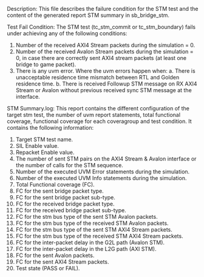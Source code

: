 Description:
 This file describes the failure condition for the STM test and the content of the generated report STM summary in sb_bridge_stm.

Test Fail Condition:
 The STM test (tc_stm_commit or tc_stm_boundary) fails under achieving any of the following conditions:
 1. Number of the received AXI4 Stream packets during the simulation = 0.
 2. Number of the received Avalon Stream packets during the simulation = 0, in case there are correctly sent AXI4 stream packets (at least one bridge to game packet).
 3. There is any uvm error. Where the uvm errors happen when:
      a. There is unacceptable residence time mismatch between RTL and Golden residence time.
      b. There is received Followup STM message on RX AXI4 Stream or Avalon without previous received sync STM message at the interface.

STM Summary.log:
 This report contains the different configuration of the target stm test, the number of uvm report statements, total functional coverage, functional coverage for each coveragroup and test condition.
 It contains the following information:
 1. Target STM test name.
 2. SIL Enable value.
 3. Repacket Enable value.
 4. The number of sent STM pairs on the AXI4 Stream & Avalon interface or the number of calls for the STM sequence.
 5. Number of the executed UVM Error statements during the simulation.
 6. Number of the executed UVM Info statements during the simulation.
 7. Total Functional coverage (FC).
 8. FC for the sent bridge packet type.
 9. FC for the sent bridge packet sub-type.
 10. FC for the received bridge packet type.
 11. FC for the received bridge packet sub-type.
 12. FC for the stm bus type of the sent STM Avalon packets.
 13. FC for the stm bus type of the received STM Avalon packets.
 14. FC for the stm bus type of the sent STM AXI4 Stream packets.
 15. FC for the stm bus type of the received STM AXI4 Stream packets.
 16. FC for the inter-packet delay in the G2L path (Avalon STM).
 17. FC for the inter-packet delay in the L2G path (AXI STM).
 18. FC for the sent Avalon packets.
 19. FC for the sent AXI4 Stream packets.
 20. Test state (PASS or FAIL).

